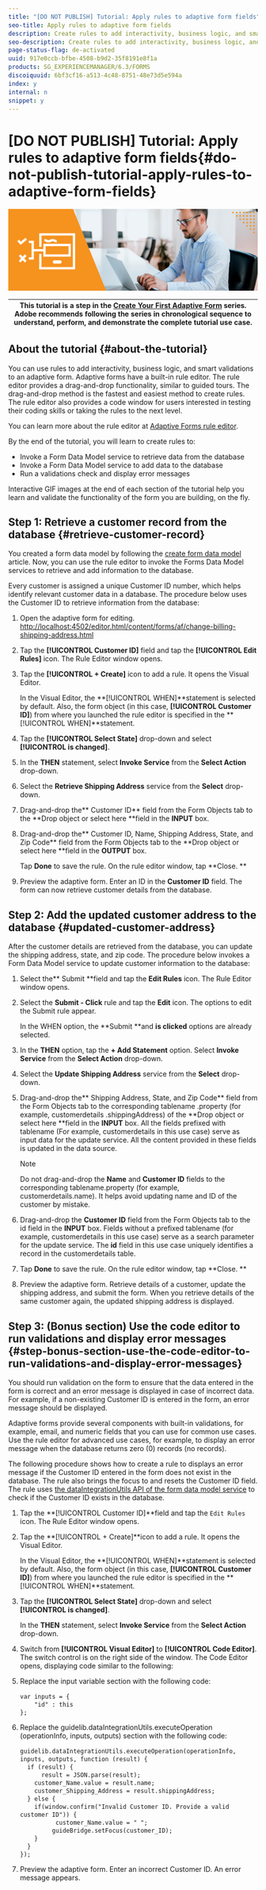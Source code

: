 ```yaml
---
title: "[DO NOT PUBLISH] Tutorial: Apply rules to adaptive form fields"
seo-title: Apply rules to adaptive form fields
description: Create rules to add interactivity, business logic, and smart validations to an adaptive form. 
seo-description: Create rules to add interactivity, business logic, and smart validations to an adaptive form. 
page-status-flag: de-activated
uuid: 917e0ccb-bfbe-4508-b9d2-35f8191e8f1a
products: SG_EXPERIENCEMANAGER/6.3/FORMS
discoiquuid: 6bf3cf16-a513-4c48-8751-48e73d5e594a
index: y
internal: n
snippet: y
---
```


# [DO NOT PUBLISH] Tutorial: Apply rules to adaptive form fields{#do-not-publish-tutorial-apply-rules-to-adaptive-form-fields}

 ![](assets/06-apply-rules-to-adaptive-form_main.png)

| This tutorial is a step in the [Create Your First Adaptive Form](../../forms/using/create-your-first-adaptive-form.md) series. Adobe recommends following the series in chronological sequence to understand, perform, and demonstrate the complete tutorial use case. |
|---|

## About the tutorial {#about-the-tutorial}

You can use rules to add interactivity, business logic, and smart validations to an adaptive form. Adaptive forms have a built-in rule editor. The rule editor provides a drag-and-drop functionality, similar to guided tours. The drag-and-drop method is the fastest and easiest method to create rules. The rule editor also provides a code window for users interested in testing their coding skills or taking the rules to the next level.

You can learn more about the rule editor at [Adaptive Forms rule editor](../../forms/using/rule-editor.md).

By the end of the tutorial, you will learn to create rules to:

* Invoke a Form Data Model service to retrieve data from the database
* Invoke a Form Data Model service to add data to the database
* Run a validations check and display error messages

Interactive GIF images at the end of each section of the tutorial help you learn and validate the functionality of the form you are building, on the fly.

## Step 1: Retrieve a customer record from the database {#retrieve-customer-record}

You created a form data model by following the [create form data model](../../forms/using/create-form-data-model.md) article. Now, you can use the rule editor to invoke the Forms Data Model services to retrieve and add information to the database.

Every customer is assigned a unique Customer ID number, which helps identify relevant customer data in a database. The procedure below uses the Customer ID to retrieve information from the database:

1. Open the adaptive form for editing.  
   [http://localhost:4502/editor.html/content/forms/af/change-billing-shipping-address.html](http://localhost:4502/editor.html/content/forms/af/change-billing-shipping-address.html  )   

1. Tap the **[!UICONTROL Customer ID]** field and tap the **[!UICONTROL Edit Rules]** icon. The Rule Editor window opens.
1. Tap the **[!UICONTROL + Create]** icon to add a rule. It opens the Visual Editor.

   In the Visual Editor, the **[!UICONTROL WHEN]**statement is selected by default. Also, the form object (in this case, **[!UICONTROL Customer ID]**) from where you launched the rule editor is specified in the **[!UICONTROL WHEN]**statement.

1. Tap the **[!UICONTROL Select State]** drop-down and select **[!UICONTROL is changed]**.
1. In the **THEN** statement, select **Invoke Service** from the **Select Action** drop-down.
1. Select the **Retrieve Shipping Address** service from the **Select** drop-down.
1. Drag-and-drop the** Customer ID** field from the Form Objects tab to the **Drop object or select here **field in the **INPUT** box.
1. Drag-and-drop the** Customer ID, Name, Shipping Address, State, and Zip Code** field from the Form Objects tab to the **Drop object or select here **field in the **OUTPUT** box.

   Tap **Done** to save the rule. On the rule editor window, tap **Close. **

1. Preview the adaptive form. Enter an ID in the **Customer ID** field. The form can now retrieve customer details from the database.

## Step 2: Add the updated customer address to the database {#updated-customer-address}

After the customer details are retrieved from the database, you can update the shipping address, state, and zip code. The procedure below invokes a Form Data Model service to update customer information to the database:

1. Select the** Submit **field and tap the **Edit Rules** icon. The Rule Editor window opens.
1. Select the **Submit - Click** rule and tap the **Edit** icon. The options to edit the Submit rule appear.

   In the WHEN option, the **Submit **and **is clicked** options are already selected.

1. In the **THEN** option, tap the **+ Add Statement** option. Select **Invoke Service** from the **Select Action** drop-down.
1. Select the **Update Shipping Address** service from the **Select** drop-down.
1. Drag-and-drop the** Shipping Address, State, and Zip Code** field from the Form Objects tab to the corresponding  tablename .property (for example,  customerdetails .shippingAddress) of the **Drop object or select here **field in the **INPUT** box. All the fields prefixed with  tablename  (For example,  customerdetails  in this use case) serve as input data for the update service. All the content provided in these fields is updated in the data source.

   >[!NOTE]
   >
   >Do not drag-and-drop the **Name** and **Customer ID** fields to the corresponding tablename.property (for example, customerdetails.name). It helps avoid updating name and ID of the customer by mistake.

1. Drag-and-drop the **Customer ID** field from the Form Objects tab to the id field in the **INPUT** box. Fields without a prefixed  tablename  (for example,  customerdetails  in this use case) serve as a search parameter for the update service. The **id** field in this use case uniquely identifies a record in the  customerdetails  table.
1. Tap **Done** to save the rule. On the rule editor window, tap **Close. **
1. Preview the adaptive form. Retrieve details of a customer, update the shipping address, and submit the form. When you retrieve details of the same customer again, the updated shipping address is displayed.

## Step 3: (Bonus section) Use the code editor to run validations and display error messages {#step-bonus-section-use-the-code-editor-to-run-validations-and-display-error-messages}

You should run validation on the form to ensure that the data entered in the form is correct and an error message is displayed in case of incorrect data. For example, if a non-existing Customer ID is entered in the form, an error message should be displayed.

Adaptive forms provide several components with built-in validations, for example, email, and numeric fields that you can use for common use cases. Use the rule editor for advanced use cases, for example, to display an error message when the database returns zero (0) records (no records).

The following procedure shows how to create a rule to displays an error message if the Customer ID entered in the form does not exist in the database. The rule also brings the focus to and resets the Customer ID field. The rule uses [the dataIntegrationUtils API of the form data model service](../../forms/using/invoke-form-data-model-services.md) to check if the Customer ID exists in the database.

1. Tap the **[!UICONTROL Customer ID]**field and tap the `Edit Rules` icon. The Rule Editor window opens.
1. Tap the **[!UICONTROL + Create]**icon to add a rule. It opens the Visual Editor.

   In the Visual Editor, the **[!UICONTROL WHEN]**statement is selected by default. Also, the form object (in this case, **[!UICONTROL Customer ID]**) from where you launched the rule editor is specified in the **[!UICONTROL WHEN]**statement.

1. Tap the **[!UICONTROL Select State]** drop-down and select **[!UICONTROL is changed]**.

   In the **THEN** statement, select **Invoke Service** from the **Select Action** drop-down.

1. Switch from **[!UICONTROL Visual Editor]** to **[!UICONTROL Code Editor]**. The switch control is on the right side of the window. The Code Editor opens, displaying code similar to the following:
1. Replace the input variable section with the following code:

   ```
   var inputs = {
       "id" : this
   };
   ```

1. Replace the guidelib.dataIntegrationUtils.executeOperation (operationInfo, inputs, outputs) section with the following code:

   ```
   guidelib.dataIntegrationUtils.executeOperation(operationInfo, inputs, outputs, function (result) {
     if (result) {
         result = JSON.parse(result);
       customer_Name.value = result.name;
       customer_Shipping_Address = result.shippingAddress;
     } else {
       if(window.confirm("Invalid Customer ID. Provide a valid customer ID")) {
             customer_Name.value = " ";
            guideBridge.setFocus(customer_ID);
       }
     }
   });
   ```

1. Preview the adaptive form. Enter an incorrect Customer ID. An error message appears.

<!--
Comment Type: draft

<h2>Next steps</h2>
-->

<!--
Comment Type: draft

<p>[<strong><span class="uicontrol">This section will be hidden until the next tutorial is published</span></strong>]</p>
<p> </p>
-->


